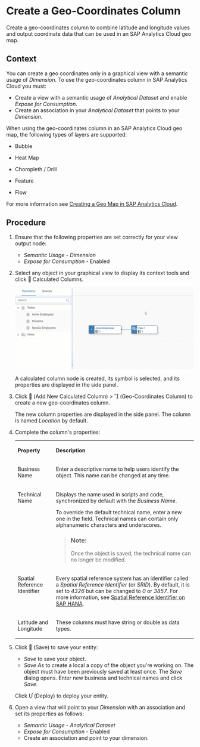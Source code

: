 <!-- loio6f3ffbd077294cfaa6ae159f45d130b7 -->

<link rel="stylesheet" type="text/css" href="../css/sap-icons.css"/>

# Create a Geo-Coordinates Column

Create a geo-coordinates column to combine latitude and longitude values and output coordinate data that can be used in an SAP Analytics Cloud geo map.



## Context

You can create a geo coordinates only in a graphical view with a semantic usage of *Dimension*. To use the geo-coordinates column in SAP Analytics Cloud you must:

-   Create a view with a semantic usage of *Analytical Dataset* and enable *Expose for Consumption*.
-   Create an association in your *Analytical Dataset* that points to your *Dimension*.

When using the geo-coordinates column in an SAP Analytics Cloud geo map, the following types of layers are supported:

-   Bubble
-   Heat Map
-   Choropleth / Drill

-   Feature

-   Flow

For more information see [Creating a Geo Map in SAP Analytics Cloud](https://help.sap.com/viewer/00f68c2e08b941f081002fd3691d86a7/release/en-US/6ade40e98e9c4f11ab3ad28d345ab54f.html?q=adobe%20service).



## Procedure

1.  Ensure that the following properties are set correctly for your view output node:

    -    *Semantic Usage* - *Dimension* 
    -    *Expose for Consumption* - Enabled

2.  Select any object in your graphical view to display its context tools and click <span class="FPA-icons"></span> Calculated Columns.

    ![](images/Create_Column_Gif_0560169.gif)

    A calculated column node is created, its symbol is selected, and its properties are displayed in the side panel.

3.  Click <span class="FPA-icons"></span> \(Add New Calculated Column\) \> <span class="SAP-icons"></span> \(Geo-Coordinates Column\) to create a new geo-coordinates column.

    The new column properties are displayed in the side panel. The column is named *Location* by default.

4.  Complete the column's properties:


    <table>
    <tr>
    <th valign="top">

    Property


    
    </th>
    <th valign="top">

    Description


    
    </th>
    </tr>
    <tr>
    <td valign="top">

    Business Name


    
    </td>
    <td valign="top">

    Enter a descriptive name to help users identify the object. This name can be changed at any time.


    
    </td>
    </tr>
    <tr>
    <td valign="top">

    Technical Name


    
    </td>
    <td valign="top">

    Displays the name used in scripts and code, synchronized by default with the *Business Name*.

    To override the default technical name, enter a new one in the field. Technical names can contain only alphanumeric characters and underscores.

    > ### Note:  
    > Once the object is saved, the technical name can no longer be modified.


    
    </td>
    </tr>
    <tr>
    <td valign="top">

    Spatial Reference Identifier


    
    </td>
    <td valign="top">

    Every spatial reference system has an identifier called a *Spatial Reference Identifier* \(or *SRID*\). By default, it is set to *4326* but can be changed to *0* or *3857*. For more information, see [Spatial Reference Identifier on SAP HANA](https://help.sap.com/viewer/cbbbfc20871e4559abfd45a78ad58c02/2.0.02/en-US/7a2ea357787c101488ecd1b725836f07.html).


    
    </td>
    </tr>
    <tr>
    <td valign="top">

    Latitude and Longitude


    
    </td>
    <td valign="top">

    These columns must have string or double as data types.


    
    </td>
    </tr>
    </table>
    
5.  Click <span class="FPA-icons"></span> \(Save\) to save your entity:

    -   *Save* to save your object.
    -   *Save As* to create a local a copy of the object you're working on. The object must have been previously saved at least once. The *Save* dialog opens. Enter new business and technical names and click *Save*.

    Click <span class="SAP-icons"></span> \(Deploy\) to deploy your entity.

6.  Open a view that will point to your *Dimension* with an association and set its properties as follows:

    -   *Semantic Usage* - *Analytical Dataset*
    -   *Expose for Consumption* - Enabled
    -   Create an association and point to your dimension.



